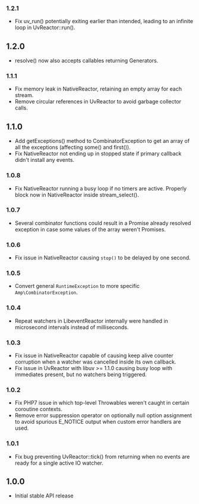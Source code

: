 ### 1.2.1

- Fix uv_run() potentially exiting earlier than intended,
  leading to an infinite loop in UvReactor::run().

1.2.0
-----

- resolve() now also accepts callables returning Generators.

### 1.1.1

- Fix memory leak in NativeReactor, retaining an empty array
  for each stream.
- Remove circular references in UvReactor to avoid garbage
  collector calls.

1.1.0
-----

- Add getExceptions() method to CombinatorException to get an
  array of all the exceptions (affecting some() and first()).
- Fix NativeReactor not ending up in stopped state if primary
  callback didn't install any events.

### 1.0.8

- Fix NativeReactor running a busy loop if no timers are active.
  Properly block now in NativeReactor inside stream_select().

### 1.0.7

- Several combinator functions could result in a Promise already
  resolved exception in case some values of the array weren't
  Promises.

### 1.0.6

- Fix issue in NativeReactor causing `stop()` to be delayed by
  one second.

### 1.0.5

- Convert general `RuntimeException` to more specific
  `Amp\CombinatorException`.

### 1.0.4

- Repeat watchers in LibeventReactor internally were handled in
  microsecond intervals instead of milliseconds.

### 1.0.3

- Fix issue in NativeReactor capable of causing keep alive
  counter corruption when a watcher was cancelled inside its
  own callback.
- Fix issue in UvReactor with libuv >= 1.1.0 causing busy loop
  with immediates present, but no watchers being triggered.

### 1.0.2

- Fix PHP7 issue in which top-level Throwables weren't caught
  in certain coroutine contexts.
- Remove error suppression operator on optionally null option
  assignment to avoid spurious E_NOTICE output when custom
  error handlers are used.

### 1.0.1

- Fix bug preventing UvReactor::tick() from returning when no
  events are ready for a single active IO watcher.

1.0.0
-----

- Initial stable API release
